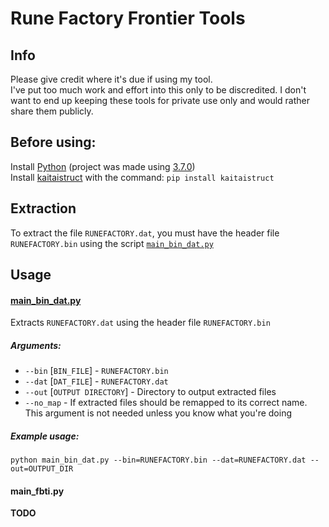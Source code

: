 # Rune Factory Frontier Tools


## Info

Please give credit where it's due if using my tool.</br>
I've put too much work and effort into this only to be discredited. I don't want to end up keeping these tools for private use only and would rather share them publicly.


## Before using:

Install [Python](https://www.python.org/downloads/) (project was made using [3.7.0](https://www.python.org/downloads/release/python-370/))</br>
Install [kaitaistruct](https://pypi.org/project/kaitaistruct/) with the command: `pip install kaitaistruct`</br>



## Extraction

To extract the file `RUNEFACTORY.dat`, you must have the header file  `RUNEFACTORY.bin` using the script [`main_bin_dat.py`](#main_bin_dat)


## Usage

#### [main_bin_dat.py](#main_bin_dat)

Extracts `RUNEFACTORY.dat` using the header file `RUNEFACTORY.bin`

##### Arguments:
- `--bin` [`BIN_FILE`] - `RUNEFACTORY.bin`
- `--dat` [`DAT_FILE`] - `RUNEFACTORY.dat`
- `--out` [`OUTPUT DIRECTORY`] - Directory to output extracted files
- `--no_map` - If extracted files should be remapped to its correct name. This argument is not needed unless you know what you're doing

##### Example usage:
```
python main_bin_dat.py --bin=RUNEFACTORY.bin --dat=RUNEFACTORY.dat --out=OUTPUT_DIR
```

#### main_fbti.py

**TODO**
